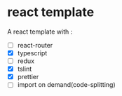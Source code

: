 # react template
A react template with :
- [ ] react-router
- [x] typescript
- [ ] redux
- [x] tslint 
- [x] prettier
- [ ] import on demand(code-splitting)